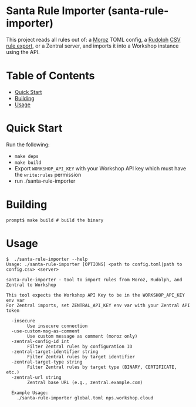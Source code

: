 # Santa Rule Importer (santa-rule-importer)

This project reads all rules out of: a
[Moroz](https://github.com/groob/moroz) TOML config, a
[Rudolph](https://github.com/airbnb/rudolph/tree/master) [CSV rule
export](https://github.com/airbnb/rudolph/blob/master/docs/rules.md#importing-or-exporting-rules),
or a Zentral server, and imports it into a Workshop instance using the API.

# Table of Contents

- [Quick Start](#quick-start)
- [Building](#building)
- [Usage](#usage)

# Quick Start

Run the following:
- `make deps`
- `make build`
- Export `WORKSHOP_API_KEY` with your Workshop API key which must have the `write:rules` permission
- run ./santa-rule-importer

# Building

```
prompt$ make build # build the binary
```

# Usage

```
$  ./santa-rule-importer --help
Usage: ./santa-rule-importer [OPTIONS] <path to config.toml|path to config.csv> <server>

santa-rule-importer - tool to import rules from Moroz, Rudolph, and Zentral to Workshop

This tool expects the Workshop API Key to be in the WORKSHOP_API_KEY env var
For Zentral imports, set ZENTRAL_API_KEY env var with your Zentral API token

  -insecure
    	Use insecure connection
  -use-custom-msg-as-comment
    	Use custom message as comment (moroz only)
  -zentral-config-id int
    	Filter Zentral rules by configuration ID
  -zentral-target-identifier string
    	Filter Zentral rules by target identifier
  -zentral-target-type string
    	Filter Zentral rules by target type (BINARY, CERTIFICATE, etc.)
  -zentral-url string
    	Zentral base URL (e.g., zentral.example.com)

  Example Usage:
	./santa-rule-importer global.toml nps.workshop.cloud
```
